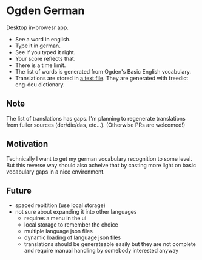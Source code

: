 # Ogden German

Desktop in-browesr app.

- See a word in english.
- Type it in german.
- See if you typed it right.
- Your score reflects that.
- There is a time limit.
- The list of words is generated from Ogden's Basic English vocabulary.
- Translations are stored in [a text file](processing/translations.yml).
  They are generated with freedict eng-deu dictionary.

## Note

The list of translations has gaps.
I'm planning to regenerate translations from fuller sources (der/die/das, etc...).
(Otherwise PRs are welcomed!)

## Motivation

Technically I want to get my german vocabulary recognition to some level.
But this reverse way should also acheive that by casting more light on basic vocabulary gaps in a nice environment.

## Future

- spaced repitition (use local storage)
- not sure about expanding it into other languages
  * requires a menu in the ui
  * local storage to remember the choice
  * multiple language json files
  * dynamic loading of language json files
  * translations should be generateable easily but they
    are not complete and require manual handling by somebody interested anyway

